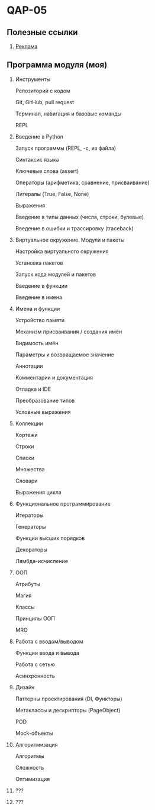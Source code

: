 # QAP-05

## Полезные ссылки

1. [Реклама](https://teachmeskills.by/kursy-programmirovaniya/qa-avtomatizirovannoe-testirovanie-na-python-online)

## Программа модуля (моя)

1. Инструменты

   Репозиторий с кодом

   Git, GitHub, pull request

   Терминал, навигация и базовые команды

   REPL

2. Введение в Python

   Запуск программы (REPL, -c, из файла)

   Синтаксис языка

   Ключевые слова (assert)

   Операторы (арифметика, сравнение, присваивание)

   Литералы (True, False, None)
   
   Выражения

   Введение в типы данных (числа, строки, булевые)
   
   Введение в ошибки и трассировку (traceback)

3. Виртуальное окружение. Модули и пакеты

   Настройка виртуального окружения

   Установка пакетов

   Запуск кода модулей и пакетов
   
   Введение в функции
   
   Введение в имена

4. Имена и функции

   Устройство памяти

   Механизм присваивания / создания имён

   Видимость имён

   Параметры и возвращаемое значение
   
   Аннотации
   
   Комментарии и документация
   
   Отладка и IDE
   
   Преобразование типов
   
   Условные выражения

5. Коллекции

   Кортежи

   Строки

   Списки

   Множества
   
   Словари

   Выражения цикла

6. Функциональное программирование

   Итераторы
   
   Генераторы
   
   Функции высших порядков
   
   Декораторы
   
   Лямбда-исчисление

7. ООП

   Атрибуты

   Магия

   Классы
   
   Принципы ООП
   
   MRO

8. Работа с вводом/выводом

   Функции ввода и вывода

   Работа с сетью

   Асинхронность

9. Дизайн

   Паттерны проектирования (DI, Функторы)

   Метаклассы и дескрипторы (PageObject)
   
   POD
   
   Mock-объекты

10. Алгоритмизация

    Алгоритмы

    Сложность

    Оптимизация

11. ???

12. ???
